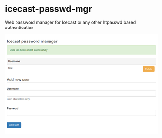 # icecast-passwd-mgr
Web password manager for Icecast or any other htpasswd based authentication

![Icecast password manager](/manager.png?raw=true "Icecast password manager")
